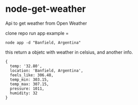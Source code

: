 # node-get-weather
Api to get weather from Open Weather 

clone repo
run app example = 
```
node app -d "Banfield, Argentina"
```

this return a objetc with weather in celsius, and another info.
```
{
  temp: '32.80',
  location: 'Banfield, Argentina',
  feels_like: 306.48,
  temp_min: 303.15,
  temp_max: 307.15,
  pressure: 1011,
  humidity: 32
}
```
